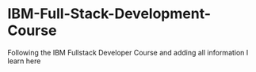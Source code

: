 # IBM-Full-Stack-Development-Course
Following the IBM Fullstack Developer Course and adding all information I learn here
